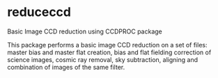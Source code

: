 # reduceccd
Basic Image CCD reduction using CCDPROC package

This package performs a basic image CCD reduction on a set of files: master bias and master flat creation, bias and flat fielding correction of science images, cosmic ray removal, sky subtraction, aligning and combination of images of the same filter.
